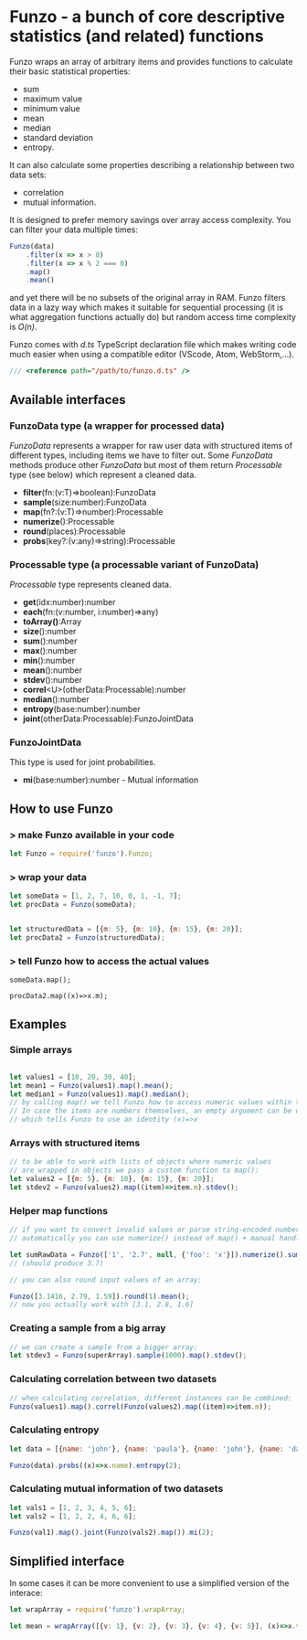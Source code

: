 # Funzo - a bunch of core descriptive statistics (and related) functions

Funzo wraps an array of arbitrary items and provides functions to calculate
their basic statistical properties:

  * sum
  * maximum value
  * minimum value
  * mean
  * median
  * standard deviation
  * entropy.

It can also calculate some properties describing a relationship between
two data sets:

  * correlation
  * mutual information.

It is designed to prefer memory savings over array access complexity.
You can filter your data multiple times:

```js
Funzo(data)
    .filter(x => x > 0)
    .filter(x => x % 2 === 0)
    .map()
    .mean()
```

and yet there will be no subsets of the original array in RAM. Funzo
filters data in a lazy way which makes it suitable for sequential processing
(it is what aggregation functions actually do) but random access time
complexity is *O(n)*.

Funzo comes with *d.ts* TypeScript declaration file which makes
writing code much easier when using a compatible editor (VScode, Atom,
WebStorm,...).

```js
/// <reference path="/path/to/funzo.d.ts" />
```


## Available interfaces

### FunzoData type (a wrapper for processed data)

*FunzoData* represents a wrapper for raw user data with structured
items of different types, including items we have to filter out. Some
*FunzoData* methods produce other *FunzoData* but most of them
return *Processable* type (see below) which represent a cleaned data.

* **filter**(fn:(v:T)=&gt;boolean):FunzoData
* **sample**(size:number):FunzoData
* **map**(fn?:(v:T)=&gt;number):Processable
* **numerize**():Processable
* **round**(places):Processable
* **probs**(key?:(v:any)=&gt;string):Processable

### Processable type (a processable variant of FunzoData)

*Processable* type represents cleaned data.

* **get**(idx:number):number
* **each**(fn:(v:number, i:number)=&gt;any)
* **toArray()**:Array<number>
* **size**():number
* **sum**():number
* **max**():number
* **min**():number
* **mean**():number
* **stdev**():number
* **correl**&lt;U&gt;(otherData:Processable):number
* **median**():number
* **entropy**(base:number):number
* **joint**(otherData:Processable):FunzoJointData


### FunzoJointData

This type is used for joint probabilities.

* **mi**(base:number):number - Mutual information


## How to use Funzo

### > make Funzo available in your code

```js
let Funzo = require('funzo').Funzo;
```


### > wrap your data

```js
let someData = [1, 2, 7, 10, 0, 1, -1, 7];
let procData = Funzo(someData);


let structuredData = [{m: 5}, {m: 10}, {m: 15}, {m: 20}];
let procData2 = Funzo(structuredData);
```

### > tell Funzo how to access the actual values

```
someData.map();

procData2.map((x)=>x.m);
```

## Examples

### Simple arrays

```js

let values1 = [10, 20, 30, 40];
let mean1 = Funzo(values1).map().mean();
let median1 = Funzo(values1).map().median();
// by calling map() we tell Funzo how to access numeric values within the array.
// In case the items are numbers themselves, an empty argument can be used
// which tells Funzo to use an identity (x)=>x
```

### Arrays with structured items

```js
// to be able to work with lists of objects where numeric values
// are wrapped in objects we pass a custom function to map():
let values2 = [{m: 5}, {m: 10}, {m: 15}, {m: 20}];
let stdev2 = Funzo(values2).map((item)=>item.m).stdev();
```

### Helper map functions

```js
// if you want to convert invalid values or parse string-encoded numbers
// automatically you can use numerize() instead of map() + manual handling:

let sumRawData = Funzo(['1', '2.7', null, {'foo': 'x'}]).numerize().sum();
// (should produce 3.7)
```

```js
// you can also round input values of an array:

Funzo([3.1416, 2.79, 1.59]).round(1).mean();
// now you actually work with [3.1, 2.8, 1.6]
```

### Creating a sample from a big array

```js
// we can create a sample from a bigger array:
let stdev3 = Funzo(superArray).sample(1000).map().stdev();
```

### Calculating correlation between two datasets

```js
// when calculating correlation, different instances can be combined:
Funzo(values1).map().correl(Funzo(values2).map((item)=>item.m));
```

### Calculating entropy

```js
let data = [{name: 'john'}, {name: 'paula'}, {name: 'john'}, {name: 'dana'}];

Funzo(data).probs((x)=>x.name).entropy(2);
```

### Calculating mutual information of two datasets

```js
let vals1 = [1, 2, 3, 4, 5, 6];
let vals2 = [1, 2, 2, 4, 6, 6];

Funzo(val1).map().joint(Funzo(vals2).map()).mi(2);
```

## Simplified interface

In some cases it can be more convenient to use a simplified version of the interace:

```js
let wrapArray = require('funzo').wrapArray;

let mean = wrapArray([{v: 1}, {v: 2}, {v: 3}, {v: 4}, {v: 5}], (x)=>x.v).stdev();
```
